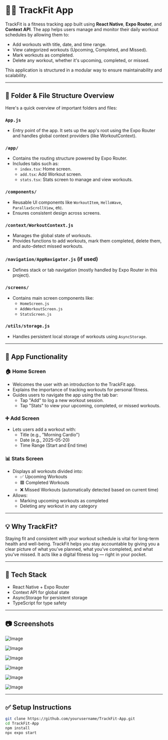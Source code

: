 # 🏋️‍♂️ TrackFit App

TrackFit is a fitness tracking app built using **React Native**, **Expo Router**, and **Context API**. The app helps users manage and monitor their daily workout schedules by allowing them to:

- Add workouts with title, date, and time range.
- View categorized workouts (Upcoming, Completed, and Missed).
- Mark workouts as completed.
- Delete any workout, whether it's upcoming, completed, or missed.

This application is structured in a modular way to ensure maintainability and scalability.

---

## 📂 Folder & File Structure Overview

Here's a quick overview of important folders and files:

### `App.js`
- Entry point of the app. It sets up the app's root using the Expo Router and handles global context providers (like WorkoutContext).

### `/app/`
- Contains the routing structure powered by Expo Router.
- Includes tabs such as:
  - `index.tsx`: Home screen.
  - `add.tsx`: Add Workout screen.
  - `stats.tsx`: Stats screen to manage and view workouts.

### `/components/`
- Reusable UI components like `WorkoutItem`, `HelloWave`, `ParallaxScrollView`, etc.
- Ensures consistent design across screens.

### `/context/WorkoutContext.js`
- Manages the global state of workouts.
- Provides functions to add workouts, mark them completed, delete them, and auto-detect missed workouts.

### `/navigation/AppNavigator.js` (if used)
- Defines stack or tab navigation (mostly handled by Expo Router in this project).

### `/screens/`
- Contains main screen components like:
  - `HomeScreen.js`
  - `AddWorkoutScreen.js`
  - `StatsScreen.js`

### `/utils/storage.js`
- Handles persistent local storage of workouts using `AsyncStorage`.

---

## 📱 App Functionality

### 🏠 Home Screen
- Welcomes the user with an introduction to the TrackFit app.
- Explains the importance of tracking workouts for personal fitness.
- Guides users to navigate the app using the tab bar:
  - Tap "Add" to log a new workout session.
  - Tap "Stats" to view your upcoming, completed, or missed workouts.

### ➕ Add Screen
- Lets users add a workout with:
  - Title (e.g., "Morning Cardio")
  - Date (e.g., 2025-05-20)
  - Time Range (Start and End time)

### 📊 Stats Screen
- Displays all workouts divided into:
  - ✅ Upcoming Workouts
  - 🟩 Completed Workouts
  - ❌ Missed Workouts (automatically detected based on current time)
- Allows:
  - Marking upcoming workouts as completed
  - Deleting any workout in any category

---

## 💡 Why TrackFit?

Staying fit and consistent with your workout schedule is vital for long-term health and well-being. TrackFit helps you stay accountable by giving you a clear picture of what you’ve planned, what you’ve completed, and what you’ve missed. It acts like a digital fitness log — right in your pocket.

---

## 📌 Tech Stack

- React Native + Expo Router
- Context API for global state
- AsyncStorage for persistent storage
- TypeScript for type safety

---

## 📷 Screenshots
![Image](https://github.com/user-attachments/assets/179659f6-c4c9-47c6-a5d6-603e25e3244b)

![Image](https://github.com/user-attachments/assets/cba7fef7-76b4-4376-960e-a552ee96ad4c)

![Image](https://github.com/user-attachments/assets/f03b8f88-d501-4a81-a1de-93f617e9a8a2)

![Image](https://github.com/user-attachments/assets/f4ce317b-a24e-4083-b978-d5c4be233ba0)

![Image](https://github.com/user-attachments/assets/078b6f23-5b4f-44be-a113-b0a556125388)

![Image](https://github.com/user-attachments/assets/2b049af3-a50e-4f5f-8a0a-7ce9d93973bf)


---

## ✅ Setup Instructions

```bash
git clone https://github.com/yourusername/TrackFit-App.git
cd TrackFit-App
npm install
npx expo start
